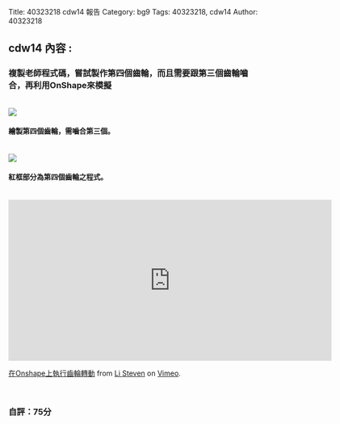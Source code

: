 Title: 40323218 cdw14 報告
Category: bg9
Tags: 40323218, cdw14
Author: 40323218


<!-- PELICAN_END_SUMMARY -->

<h2>cdw14 內容 : </h2>
<h3>複製老師程式碼，嘗試製作第四個齒輪，而且需要跟第三個齒輪嚙合，再利用OnShape來模擬</h3>
<br/>
<img src="http://imgur.com/Tgo0N3l.png">
<br/>
<h4>繪製第四個齒輪，需嚙合第三個。</h4>
<br/>
<img src="http://imgur.com/1sEVNLL.png">
<h4>紅框部分為第四個齒輪之程式。</h4>
<br/>
<iframe src="https://player.vimeo.com/video/170812747" width="640" height="319" frameborder="0" webkitallowfullscreen mozallowfullscreen allowfullscreen></iframe> <p><a href="https://vimeo.com/170812747">在Onshape上執行齒輪轉動</a> from <a href="https://vimeo.com/user44943624">Li Steven</a> on <a href="https://vimeo.com">Vimeo</a>.</p>
<br/>
<h3>自評：75分</h3>

